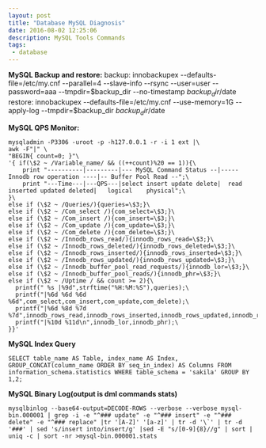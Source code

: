 ```yaml
---
layout: post
title: "Database MySQL Diagnosis"
date: 2016-08-02 12:25:06
description: MySQL Tools Commands
tags: 
 - database
---
```


**MySQL Backup and restore:**
backup:
innobackupex --defaults-file=/etc/my.cnf --parallel=4 --slave-info --rsync --user=user --password=aaa --tmpdir=$backup_dir --no-timestamp $backup_dir/$date
restore:
innobackupex --defaults-file=/etc/my.cnf --use-memory=1G --apply-log --tmpdir=$backup_dir $backup_dir/$date   

**MySQL QPS Monitor:**

    mysqladmin -P3306 -uroot -p -h127.0.0.1 -r -i 1 ext |\
    awk -F"|" \
    "BEGIN{ count=0; }"\
    '{ if(\$2 ~ /Variable_name/ && ((++count)%20 == 1)){\
        print "----------|---------|--- MySQL Command Status --|----- Innodb row operation ----|-- Buffer Pool Read --";\
        print "---Time---|---QPS---|select insert update delete|  read inserted updated deleted|   logical    physical";\
    }\
    else if (\$2 ~ /Queries/){queries=\$3;}\
    else if (\$2 ~ /Com_select /){com_select=\$3;}\
    else if (\$2 ~ /Com_insert /){com_insert=\$3;}\
    else if (\$2 ~ /Com_update /){com_update=\$3;}\
    else if (\$2 ~ /Com_delete /){com_delete=\$3;}\
    else if (\$2 ~ /Innodb_rows_read/){innodb_rows_read=\$3;}\
    else if (\$2 ~ /Innodb_rows_deleted/){innodb_rows_deleted=\$3;}\
    else if (\$2 ~ /Innodb_rows_inserted/){innodb_rows_inserted=\$3;}\
    else if (\$2 ~ /Innodb_rows_updated/){innodb_rows_updated=\$3;}\
    else if (\$2 ~ /Innodb_buffer_pool_read_requests/){innodb_lor=\$3;}\
    else if (\$2 ~ /Innodb_buffer_pool_reads/){innodb_phr=\$3;}\
    else if (\$2 ~ /Uptime / && count >= 2){\
      printf(" %s |%9d",strftime("%H:%M:%S"),queries);\
      printf("|%6d %6d %6d %6d",com_select,com_insert,com_update,com_delete);\
      printf("|%6d %8d %7d %7d",innodb_rows_read,innodb_rows_inserted,innodb_rows_updated,innodb_rows_deleted);\
      printf("|%10d %11d\n",innodb_lor,innodb_phr);\
    }}'


**MySQL Index Query**

    SELECT table_name AS Table, index_name AS Index, GROUP_CONCAT(column_name ORDER BY seq_in_index) AS Columns FROM information_schema.statistics WHERE table_schema = 'sakila' GROUP BY 1,2;

**MySQL Binary Log(output is dml commands stats)**

    mysqlbinlog --base64-output=DECODE-ROWS --verbose --verbose mysql-bin.000001 | grep -i -e "^### update" -e "^### insert" -e "^### delete" -e "^### replace" |tr '[A-Z]' '[a-z]' | tr -d '\`' | tr -d '###' | sed 's/insert into/insert/g' |sed -E "s/[0-9]{8}//g" | sort | uniq -c | sort -nr >mysql-bin.000001.stats

